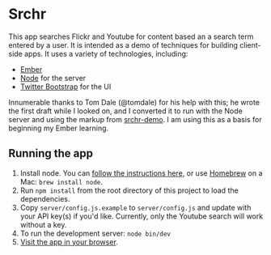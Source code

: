 # Srchr

This app searches Flickr and Youtube for content based an a search term entered
by a user. It is intended as a demo of techniques for building client-side
apps. It uses a variety of technologies, including:

- [Ember](http://emberjs.org)
- [Node](http://nodejs.org/) for the server
- [Twitter Bootstrap](http://twitter.github.com/bootstrap/) for the UI

Innumerable thanks to Tom Dale (@tomdale) for his help with this; he wrote the
first draft while I looked on, and I converted it to run with the Node server
and using the markup from [srchr-demo](https://github.com/rmurphey/srchr-demo).
I am using this as a basis for beginning my Ember learning.

## Running the app

1. Install node. You can [follow the instructions here](http://nodejs.org/#download), or use
  [Homebrew](http://mxcl.github.com/homebrew/) on a Mac: `brew install node`.
2. Run `npm install` from the root directory of this project to load the dependencies.
3. Copy `server/config.js.example` to `server/config.js` and update with your
   API key(s) if you'd like. Currently, only the Youtube search will work
   without a key.
4. To run the development server: `node bin/dev`
5. [Visit the app in your browser](http://localhost:4444).
